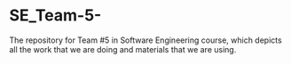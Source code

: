 # SE_Team-5-
The repository for Team #5 in Software Engineering course, which depicts all the work that we are doing and materials that we are using.
